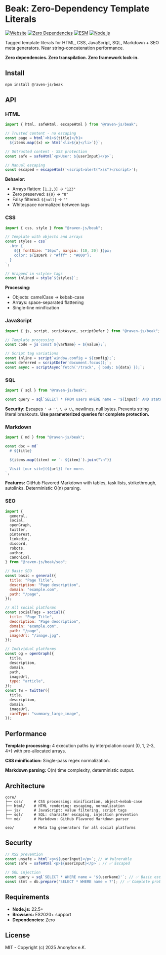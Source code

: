 # Beak: Zero-Dependency Template Literals

[![Website](https://img.shields.io/badge/website-ravenjs.dev-blue.svg)](https://ravenjs.dev)
[![Zero Dependencies](https://img.shields.io/badge/Zero-Dependencies-brightgreen.svg)](https://github.com/Anonyfox/raven-js)
[![ESM](https://img.shields.io/badge/ESM-Only-blue.svg)](https://nodejs.org/api/esm.html)
[![Node.js](https://img.shields.io/badge/Node.js-22.5+-green.svg)](https://nodejs.org/)

Tagged template literals for HTML, CSS, JavaScript, SQL, Markdown + SEO meta generators. Near string-concatenation performance.

**Zero dependencies. Zero transpilation. Zero framework lock-in.**

## Install

```bash
npm install @raven-js/beak
```

## API

### HTML

```javascript
import { html, safeHtml, escapeHtml } from "@raven-js/beak";

// Trusted content - no escaping
const page = html`<h1>${title}</h1>
  ${items.map((x) => html`<li>${x}</li>`)}`;

// Untrusted content - XSS protection
const safe = safeHtml`<p>User: ${userInput}</p>`;

// Manual escaping
const escaped = escapeHtml('<script>alert("xss")</script>');
```

**Behavior:**

- Arrays flatten: `[1,2,3]` → `"123"`
- Zero preserved: `${0}` → `"0"`
- Falsy filtered: `${null}` → `""`
- Whitespace normalized between tags

### CSS

```javascript
import { css, style } from "@raven-js/beak";

// Template with objects and arrays
const styles = css`
  .btn {
    ${{ fontSize: "16px", margin: [10, 20] }}px;
    color: ${isDark ? "#fff" : "#000"};
  }
`;

// Wrapped in <style> tags
const inlined = style`${styles}`;
```

**Processing:**

- Objects: camelCase → kebab-case
- Arrays: space-separated flattening
- Single-line minification

### JavaScript

```javascript
import { js, script, scriptAsync, scriptDefer } from "@raven-js/beak";

// Template processing
const code = js`const ${varName} = ${value};`;

// Script tag variations
const inline = script`window.config = ${config};`;
const deferred = scriptDefer`document.focus();`;
const async = scriptAsync`fetch('/track', { body: ${data} });`;
```

### SQL

```javascript
import { sql } from "@raven-js/beak";

const query = sql`SELECT * FROM users WHERE name = '${input}' AND status = '${status}'`;
```

**Security:** Escapes `'` → `''`, `\` → `\\`, newlines, null bytes. Prevents string literal breakouts. **Use parameterized queries for complete protection.**

### Markdown

```javascript
import { md } from "@raven-js/beak";

const doc = md`
  # ${title}

  ${items.map((item) => `- ${item}`).join("\n")}

  Visit [our site](${url}) for more.
`;
```

**Features:** GitHub Flavored Markdown with tables, task lists, strikethrough, autolinks. Deterministic O(n) parsing.

### SEO

```javascript
import {
  general,
  social,
  openGraph,
  twitter,
  pinterest,
  linkedin,
  discord,
  robots,
  author,
  canonical,
} from "@raven-js/beak/seo";

// Basic SEO
const basic = general({
  title: "Page Title",
  description: "Page description",
  domain: "example.com",
  path: "/page",
});

// All social platforms
const socialTags = social({
  title: "Page Title",
  description: "Page description",
  domain: "example.com",
  path: "/page",
  imageUrl: "/image.jpg",
});

// Individual platforms
const og = openGraph({
  title,
  description,
  domain,
  path,
  imageUrl,
  type: "article",
});
const tw = twitter({
  title,
  description,
  domain,
  imageUrl,
  cardType: "summary_large_image",
});
```

## Performance

**Template processing:** 4 execution paths by interpolation count (0, 1, 2-3, 4+) with pre-allocated arrays.

**CSS minification:** Single-pass regex normalization.

**Markdown parsing:** O(n) time complexity, deterministic output.

## Architecture

```
core/
├── css/     # CSS processing: minification, object→kebab-case
├── html/    # HTML rendering: escaping, normalization
├── js/      # JavaScript: value filtering, script tags
├── sql/     # SQL: character escaping, injection prevention
└── md/      # Markdown: GitHub Flavored Markdown parser

seo/         # Meta tag generators for all social platforms
```

## Security

```javascript
// XSS prevention
const unsafe = html`<p>${userInput}</p>`; // ❌ Vulnerable
const safe = safeHtml`<p>${userInput}</p>`; // ✅ Escaped

// SQL injection
const query = sql`SELECT * WHERE name = '${userName}'`; // ✅ Basic escaping
const stmt = db.prepare("SELECT * WHERE name = ?"); // ✅ Complete protection
```

## Requirements

- **Node.js:** 22.5+
- **Browsers:** ES2020+ support
- **Dependencies:** Zero

## License

MIT - Copyright (c) 2025 Anonyfox e.K.
